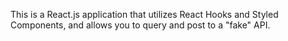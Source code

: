This is a React.js application that utilizes React Hooks and Styled Components, and allows you to query and post to a "fake" API.
